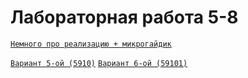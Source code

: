 # Лабораторная работа 5-8

[`Немного про реализацию + микрогайдик`](REALISATION.md)

[`Вариант 5-ой (5910)`](LAB5.md)
[`Вариант 6-ой (59101)`](LAB6.md)
